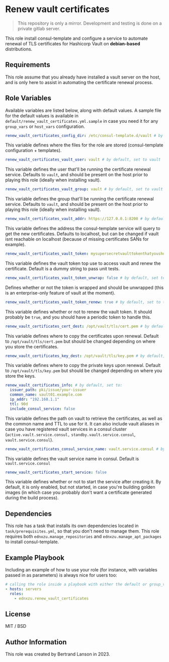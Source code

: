 Renew vault certificates
=========
> This repository is only a mirror. Development and testing is done on a private gitlab server.

This role install consul-template and configure a service to automate renewal of TLS certificates for Hashicorp Vault on **debian-based** distributions.

Requirements
------------

This role assume that you already have installed a vault server on the host, and is only here to assist in automating the certificate renewal process.

Role Variables
--------------
Available variables are listed below, along with default values. A sample file for the default values is available in `default/renew_vault_certificates.yml.sample` in case you need it for any `group_vars` or `host_vars` configuration.

```yaml
renew_vault_certificates_config_dir: /etc/consul-template.d/vault # by default, set to /etc/consul-template.d/vault
```
This variable defines where the files for the role are stored (consul-template configuration + templates).

```yaml
renew_vault_certificates_vault_user: vault # by default, set to vault
```
This variable defines the user that'll be running the certificate renewal service. Defaults to `vault`, and should be present on the host prior to playing this role (ideally when installing vault).

```yaml
renew_vault_certificates_vault_group: vault # by default, set to vault
```
This variable defines the group that'll be running the certificate renewal service. Defaults to `vault`, and should be present on the host prior to playing this role (ideally when installing vault).

```yaml
renew_vault_certificates_vault_addr: https://127.0.0.1:8200 # by default, set to https://127.0.0.1:8200
```
This variable defines the address the consul-template service will query to get the new certificates. Defaults to localhost, but can be changed if vault isnt reachable on localhost (because of missing certificates SANs for example).

```yaml
renew_vault_certificates_vault_token: mysupersecretvaulttokenthatyoushouldchange # by default, set to a dummy string
```
This variable defines the vault token top use to access vault and renew the certificate. Default is a dummy string to pass unit tests.

```yaml
renew_vault_certificates_vault_token_unwrap: false # by default, set to false
```
Defines whether or not the token is wrapped and should be unwrapped (this is an enterprise-only feature of vault at the moment).

```yaml
renew_vault_certificates_vault_token_renew: true # by default, set to true
```
This variable defines whether or not to renew the vault token. It should probably be `true`, and you should have a periodic token to handle this.

```yaml
renew_vault_certificates_cert_dest: /opt/vault/tls/cert.pem # by default, set to /opt/vault/tls/cert.pem
```
This variable defines where to copy the certificates upon renewal. Default to `/opt/vault/tls/cert.pem` but should be changed depending on where you store the certificates.

```yaml
renew_vault_certificates_key_dest: /opt/vault/tls/key.pem # by default, set to /opt/vault/tls/cert.pem
```
This variable defines where to copy the private keys upon renewal. Default to `/opt/vault/tls/key.pem` but should be changed depending on where you store the keys.

```yaml
renew_vault_certificates_info: # by default, set to:
  issuer_path: pki/issue/your-issuer
  common_name: vault01.example.com
  ip_addr: "192.168.1.1"
  ttl: 90d
  include_consul_service: false
```
This variable defines the path on vault to retrieve the certificates, as well as the common name and TTL to use for it. It can also include vault aliases in case you have registered vault services in a consul cluster (`active.vault.service.consul,` `standby.vault.service.consul`, `vault.service.consul`).

```yaml
renew_vault_certificates_consul_service_name: vault.service.consul # by default, set to vault.service.consul
```
This variable defines the vault service name in consul. Default is `vault.service.consul`

```yaml
renew_vault_certificates_start_service: false
```
This variable defines whether or not to start the service after creating it. By default, it is only enabled, but not started, in case you're building golden images (in which case you probably don't want a certificate generated during the build process).

Dependencies
------------

This role has a task that installs its own dependencies located in `task/prerequisites.yml`, so that you don't need to manage them. This role requires both `ednxzu.manage_repositories` and `ednxzu.manage_apt_packages` to install consul-template.

Example Playbook
----------------

Including an example of how to use your role (for instance, with variables passed in as parameters) is always nice for users too:
```yaml
# calling the role inside a playbook with either the default or group_vars/host_vars
- hosts: servers
  roles:
    - ednxzu.renew_vault_certificates
```

License
-------

MIT / BSD

Author Information
------------------

This role was created by Bertrand Lanson in 2023.
